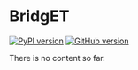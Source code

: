 # BridgET

[![PyPI version](https://badge.fury.io/py/bridget.svg)](https://badge.fury.io/py/bridget)
[![GitHub version](https://badge.fury.io/gh/KIT-HYD%2Fbridget.svg)](https://badge.fury.io/gh/KIT-HYD%2Fbridget)

There is no content so far.
